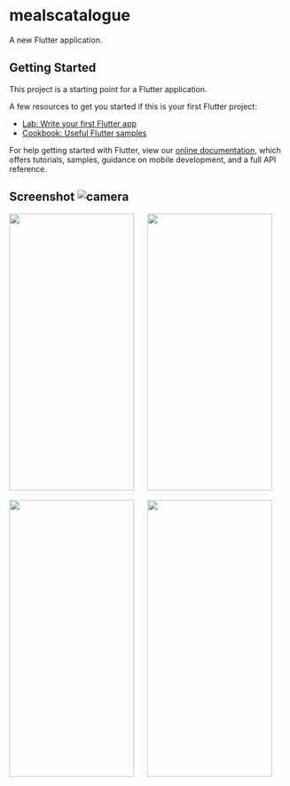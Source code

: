# mealscatalogue

A new Flutter application.

## Getting Started

This project is a starting point for a Flutter application.

A few resources to get you started if this is your first Flutter project:

- [Lab: Write your first Flutter app](https://flutter.dev/docs/get-started/codelab)
- [Cookbook: Useful Flutter samples](https://flutter.dev/docs/cookbook)

For help getting started with Flutter, view our
[online documentation](https://flutter.dev/docs), which offers tutorials,
samples, guidance on mobile development, and a full API reference.

## Screenshot ![camera](https://user-images.githubusercontent.com/34990147/87982911-b9277c80-cb01-11ea-9332-45b8951c40ff.png)

<img src="https://user-images.githubusercontent.com/34990147/87977483-04895d00-caf9-11ea-86c3-a6d1537cc9d5.png" width="225" height="500">&nbsp; &nbsp; &nbsp; 
<img src="https://user-images.githubusercontent.com/34990147/87977819-8b3e3a00-caf9-11ea-972b-ad16d710899c.png" width="225" height="500">

<img src="https://user-images.githubusercontent.com/34990147/87977833-91ccb180-caf9-11ea-8859-198714bf36c4.png" width="225" height="500">&nbsp; &nbsp; &nbsp; 
<img src="https://user-images.githubusercontent.com/34990147/87977837-94c7a200-caf9-11ea-91aa-cad33ec21c19.png" width="225" height="500">

